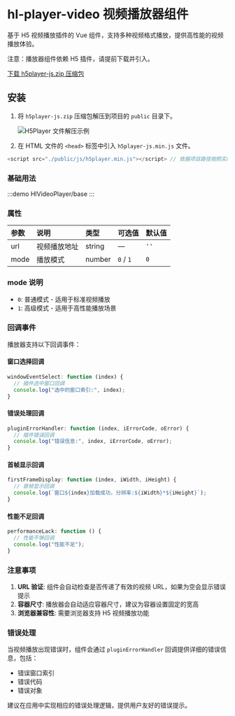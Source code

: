 # hl-player-video 视频播放器组件

基于 H5 视频播放插件的 Vue 组件，支持多种视频格式播放，提供高性能的视频播放体验。

注意：播放器组件依赖 H5 插件，请提前下载并引入。

[下载 h5player-js.zip 压缩包](/public/zip/h5player-js.zip)

## 安装
1. 将 `h5player-js.zip` 压缩包解压到项目的 `public` 目录下。

   ![H5Player 文件解压示例](/public/img/h5player_01.png)
2. 在 HTML 文件的 `<head>` 标签中引入 `h5player-js.min.js` 文件。

```javascript
<script src="./public/js/h5player.min.js"></script> // 依据项目路径按照实际情况引入 h5player-js.min.js
```

### 基础用法

:::demo
HlVideoPlayer/base
:::

### 属性

| 参数 | 说明 | 类型 | 可选值 | 默认值 |
| :--- | :--- | :--- | :--- | :--- |
| url | 视频播放地址 | string | — | `''` |
| mode | 播放模式 | number | `0` / `1` | `0` |

### mode 说明
- `0`: 普通模式 - 适用于标准视频播放
- `1`: 高级模式 - 适用于高性能播放场景

### 回调事件

播放器支持以下回调事件：

#### 窗口选择回调
```javascript
windowEventSelect: function (index) {
  // 插件选中窗口回调
  console.log("选中的窗口索引:", index);
}
```

#### 错误处理回调
```javascript
pluginErrorHandler: function (index, iErrorCode, oError) {
  // 插件错误回调
  console.log("错误信息:", index, iErrorCode, oError);
}
```

#### 首帧显示回调
```javascript
firstFrameDisplay: function (index, iWidth, iHeight) {
  // 首帧显示回调
  console.log(`窗口${index}加载成功，分辨率:${iWidth}*${iHeight}`);
}
```

#### 性能不足回调
```javascript
performanceLack: function () {
  // 性能不够回调
  console.log("性能不足");
}
```

### 注意事项

1. **URL 验证**: 组件会自动检查是否传递了有效的视频 URL，如果为空会显示错误提示
2. **容器尺寸**: 播放器会自动适应容器尺寸，建议为容器设置固定的宽高
3. **浏览器兼容性**: 需要浏览器支持 H5 视频播放功能

### 错误处理

当视频播放出现错误时，组件会通过 `pluginErrorHandler` 回调提供详细的错误信息，包括：
- 错误窗口索引
- 错误代码
- 错误对象

建议在应用中实现相应的错误处理逻辑，提供用户友好的错误提示。

